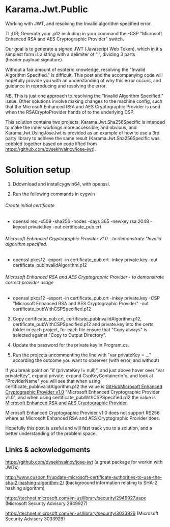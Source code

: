 # Karama.Jwt.Public
Working with JWT, and resolving the Invalid algorithm specified error.


TL;DR; Generate your .p12 including in your command the -CSP "Microsoft Enhanced RSA and AES Cryptographic Provider" switch.

Our goal is to generate a signed JWT (Javascript Web Token), which in it's simplest form is a string with a delimiter of ".", 
dividing 3 parts (header.payload.signature). 

Without a fair amount of esoteric knowledge, resolving the "Invalid Algorithm Specified." is difficult. This post and the accompanying code will hopefully provide you with an understanding of why this error occurs, and guidance in reproducing and resolving the error. 

NB. This is just one approach to resolving the "Invalid Algorithm Specified." issue. Other solutions involve making changes to the machine config, 
such that the Microsoft Enhanced RSA and AES Cryptographic Provider is used when the RSACryptoProvider hands of to the underlying CSP.

This solution contains two projects; Karama.Jwt.Sha256Specific is intended to make the inner workings
more accessible, and obvious, and Karama.Jwt.UsingJoseJwt is provided as an example of how to use a 3rd party library to achieve the same result 
(Karama.Jwt.Sha256Specific was cobbled together based on code lifted from https://github.com/dvsekhvalnov/jose-jwt).


# Soluition setup
1) Ddownload and installcygwin64, with openssl.

2) Run the following commands in cygwin

###### Create initial certificate
- openssl req -x509 -sha256 -nodes -days 365 -newkey rsa:2048 -keyout private.key -out certificate_pub.crt

###### Microsoft Enhanced Cryptographic Provider v1.0  - to demonstrate "Invalid algorithm specified.
- openssl pkcs12 -export -in certificate_pub.crt -inkey private.key -out certificate_pubInvalidAlgorithm.p12

###### Microsoft Enhanced RSA and AES Cryptographic Provider - to demonstrate correct provider usage
- openssl pkcs12 -export -in certificate_pub.crt -inkey private.key -CSP "Microsoft Enhanced RSA and AES Cryptographic Provider" -out certificate_pubWithCSPSpecified.p12

3) Copy certificate_pub.crt, certificate_pubInvalidAlgorithm.p12, certificate_pubWithCSPSpecified.p12 and private.key into the certs folder in each project, for each file ensure that "Copy always" is selected against "Copy to Output Directory".

4) Update the password for the private key in Program.cs.

5) Run the projects uncommenting the line with "var privateKey = ..." according the outcome you want to observer (with error, and without) 

If you break point on "if (privateKey != null)", and just above hover over "var privateKey", expand private, expand CspKeyContainerInfo, and look at "ProviderName" you will see that  when using certificate_pubInvalidAlgorithm.p12 the value is [GitHubMicrosoft Enhanced Cryptographic Provider v1.0](https://github.com/darrenschwarz/Karama.Jwt.Public/blob/master/images/MicrosoftEnhancedCryptographicProviderv1.0.jpg)   "Microsoft Enhanced Cryptographic Provider v1.0", and when using certificate_pubWithCSPSpecified.p12 the value is [Microsoft Enhanced RSA and AES Cryptographic Provider](https://github.com/darrenschwarz/Karama.Jwt.Public/blob/master/images/MicrosoftEnhancedRSAandAESCryptographicProvider.jpg).


Microsoft Enhanced Cryptographic Provider v1.0 does not support RS256 where as Microsoft Enhanced RSA and AES Cryptographic Provider does.

Hopefully this post is useful and will fast track you to a solution, and a better understanding of the problem space.

Links & ackowledgements
---------------------------------------

https://github.com/dvsekhvalnov/jose-jwt (a great package for workin with JWTs)

http://www.cusoon.fr/update-microsoft-certificate-authorities-to-use-the-sha-2-hashing-algorithm-2/ (backgroound information relating to SHA-2 hashing algorithm)

https://technet.microsoft.com/en-us/library/security/2949927.aspx (Microsoft Security Advisory 2949927)

https://technet.microsoft.com/en-us/library/security/3033929 (Microsoft Security Advisory 3033929)
